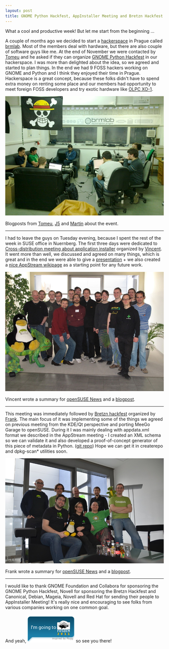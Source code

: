 ```yaml
---
layout: post
title: GNOME Python Hackfest, AppInstaller Meeting and Bretzn Hackfest
---
```


What a cool and productive week! But let me start from the beginning ...

A couple of months ago we decided to start a [hackerspace](http://en.wikipedia.org/wiki/Hackerspace) in Prague called [brmlab](http://brmlab.cz/). Most of the members deal with hardware, but there are also couple of software guys like me. At the end of November we were contacted by [Tomeu](http://blog.tomeuvizoso.net/) and he asked if they can organize [GNOME Python Hackfest](http://live.gnome.org/Hackfests/Python2011) in our hackerspace. I was more than delighted about the idea, so we agreed and started to plan things. In the end we had 9 FOSS hackers working on GNOME and Python and I think they enjoyed their time in Prague. Hackerspace is a great concept, because these folks didn't have to spend extra money on renting some place and our members had opportunity to meet foreign FOSS developers and try exotic hardware like [OLPC XO-1](http://en.wikipedia.org/wiki/OLPC_XO-1).

![gnome-python-2](/assets/gnome-python-2.jpg)

Blogposts from [Tomeu](http://blog.tomeuvizoso.net/2011/01/wrap-up-python-gnome-hackfest-2011.html), [J5](http://www.j5live.com/2011/01/19/pygi-in-prague/) and [Martin](http://www.piware.de/2011/01/na-zdravi-pygi/) about the event.

-----

I had to leave the guys on Tuesday evening, because I spent the rest of the week in SUSE office in Nuernberg. The first three days were dedicated to [Cross-distribution meeting about application installer](http://distributions.freedesktop.org/wiki/Meetings/AppInstaller2011) organized by [Vincent](http://www.vuntz.net/journal/). It went more than well, we discussed and agreed on many things, which is great and in the end we were able to give a [presentation](http://www.youtube.com/watch?v=BHeP2ZBwS_U) + we also created a [nice AppStream wikipage](http://distributions.freedesktop.org/wiki/AppStream) as a starting point for any future work.

![appstream_meeting](/assets/appstream_meeting.jpg)

Vincent wrote a summary for [openSUSE News](http://news.opensuse.org/2011/01/26/app-installer-meeting-or-more-collaboration-accross-borders/) and a [blogpost](http://www.vuntz.net/journal/post/2011/01/25/Results-of-the-App-Installer-meeting%2C-and-some-thoughts-on-cross-distro-collaboration).

-----

This meeting was immediately followed by [Bretzn hackfest](http://en.opensuse.org/openSUSE:2011_Bretzn_Meeting) organized by [Frank](http://blog.karlitschek.de/). The main focus of it was implementing some of the things we agreed on previous meeting from the KDE/Qt perspective and porting MeeGo Garage to openSUSE. During it I was mainly dealing with appdata.xml format we described in the AppStream meeting - I created an XML schema so we can validate it and also developed a proof-of-concept generator of this piece of metadata in Python. ([git repo](http://gitorious.org/appstream)) Hope we can get it in createrepo and dpkg-scan* utilities soon.

![DSC_1674](/assets/DSC_1674.jpg)

Frank wrote a summary for [openSUSE News](http://news.opensuse.org/2011/01/27/first-bretzn-sprint-opensuse-app-store-on-the-horizon/) and a [blogpost](http://blog.karlitschek.de/2011/01/2-amazing-meetings-to-change-world.html).

-----

I would like to thank GNOME Foundation and Collabora for sponsoring the GNOME Python Hackfest, Novell for sponsoring the Bretzn Hackfest and Canonical, Debian, Mageia, Novell and Red Hat for sending their people to AppInstaller Meeting! It's really nice and encouraging to see folks from various companies working on one common goal.

And yeah, ![going-to](/assets/going-to.png) so see you there!
